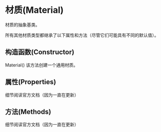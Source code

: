 # 材质(Material)

材质的抽象基类。

所有其他材质类型都继承了以下属性和方法（尽管它们可能具有不同的默认值）。


## 构造函数(Constructor)
Material() 该方法创建一个通用材质。

## 属性(Properties)
细节阅读官方文档（因为一直在更新）

## 方法(Methods)
细节阅读官方文档（因为一直在更新）